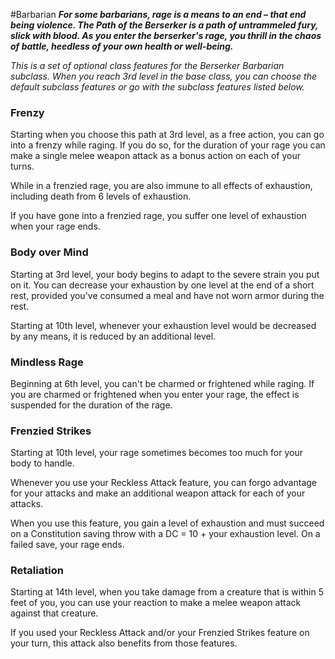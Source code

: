 #Barbarian
***For some barbarians, rage is a means to an end – that end being violence. The Path of the Berserker is a path of untrammeled fury, slick with blood. As you enter the berserker's rage, you thrill in the chaos of battle, heedless of your own health or well-being.***

*This is a set of optional class features for the Berserker Barbarian subclass. When you reach 3rd level in the base class, you can choose the default subclass features or go with the subclass features listed below.*

### Frenzy
Starting when you choose this path at 3rd level, as a free action, you can go into a frenzy while raging. If you do so, for the duration of your rage you can make a single melee weapon attack as a bonus action on each of your turns.

While in a frenzied rage, you are also immune to all effects of exhaustion, including death from 6 levels of exhaustion.

If you have gone into a frenzied rage, you suffer one level of exhaustion when your rage ends.

### Body over Mind
Starting at 3rd level, your body begins to adapt to the severe strain you put on it. You can decrease your exhaustion by one level at the end of a short rest, provided you've consumed a meal and have not worn armor during the rest.

Starting at 10th level, whenever your exhaustion level would be decreased by any means, it is reduced by an additional level.

### Mindless Rage
Beginning at 6th level, you can't be charmed or frightened while raging. If you are charmed or frightened when you enter your rage, the effect is suspended for the duration of the rage.

### Frenzied Strikes
Starting at 10th level, your rage sometimes becomes too much for your body to handle.

Whenever you use your Reckless Attack feature, you can forgo advantage for your attacks and make an additional weapon attack for each of your attacks.

When you use this feature, you gain a level of exhaustion and must succeed on a Constitution saving throw with a DC = 10 + your exhaustion level. On a failed save, your rage ends.

### Retaliation
Starting at 14th level, when you take damage from a creature that is within 5 feet of you, you can use your reaction to make a melee weapon attack against that creature.

If you used your Reckless Attack and/or your Frenzied Strikes feature on your turn, this attack also benefits from those features.